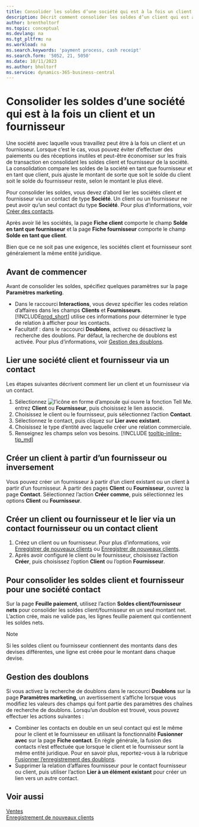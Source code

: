 ```yaml
---
title: Consolider les soldes d’une société qui est à la fois un client et un fournisseur
description: Décrit comment consolider les soldes d’un client qui est aussi un fournisseur.
author: brentholtorf
ms.topic: conceptual
ms.devlang: na
ms.tgt_pltfrm: na
ms.workload: na
ms.search.keywords: 'payment process, cash receipt'
ms.search.form: '5052, 21, 5050'
ms.date: 10/11/2023
ms.author: bholtorf
ms.service: dynamics-365-business-central
---
```

# <a name="consolidate-balances-for-a-company-that-is-a-customer-and-a-vendor"></a>Consolider les soldes d’une société qui est à la fois un client et un fournisseur
Une société avec laquelle vous travaillez peut être à la fois un client et un fournisseur. Lorsque c’est le cas, vous pouvez éviter d’effectuer des paiements ou des réceptions inutiles et peut-être économiser sur les frais de transaction en consolidant les soldes client et fournisseur de la société. La consolidation compare les soldes de la société en tant que fournisseur et en tant que client, puis ajuste le montant de sorte que soit le solde du client soit le solde du fournisseur reste, selon le montant le plus élevé. 

Pour consolider les soldes, vous devez d’abord lier les sociétés client et fournisseur via un contact de type **Société**. Un client ou un fournisseur ne peut avoir qu’un seul contact du type **Société**. Pour plus d’informations, voir [Créer des contacts](marketing-create-contact-companies.md).

Après avoir lié les sociétés, la page **Fiche client** comporte le champ **Solde en tant que fournisseur** et la page **Fiche fournisseur** comporte le champ **Solde en tant que client**.

Bien que ce ne soit pas une exigence, les sociétés client et fournisseur sont généralement la même entité juridique. 

## <a name="before-you-start"></a>Avant de commencer
Avant de consolider les soldes, spécifiez quelques paramètres sur la page **Paramètres marketing**. 

* Dans le raccourci **Interactions**, vous devez spécifier les codes relation d’affaires dans les champs **Clients** et **Fournisseurs**. [!INCLUDE[prod_short](includes/prod_short.md)] utilise ces informations pour déterminer le type de relation à afficher pour les contacts. 
* Facultatif : dans le raccourci **Doublons**, activez ou désactivez la recherche des doublons. Par défaut, la recherche de doublons est activée. Pour plus d’informations, voir [Gestion des doublons](#handling-duplicates). 

## <a name="link-an-existing-customer-and-vendor-company-through-a-contact"></a>Lier une société client et fournisseur via un contact
Les étapes suivantes décrivent comment lier un client et un fournisseur via un contact.

1. Sélectionnez ![l’icône en forme d’ampoule qui ouvre la fonction Tell Me.](media/ui-search/search_small.png "Dites-moi ce que vous voulez faire") entrez **Client** ou **Fournisseur**, puis choisissez le lien associé.
2. Choisissez le client ou le fournisseur, puis sélectionnez l’action **Contact**.   
3. Sélectionnez le contact, puis cliquez sur **Lier avec existant**.
4. Choisissez le type d’entité avec laquelle créer une relation commerciale.
5. Renseignez les champs selon vos besoins. [!INCLUDE [tooltip-inline-tip_md](includes/tooltip-inline-tip_md.md)]

## <a name="create-a-vendor-from-a-customer-or-vice-versa"></a>Créer un client à partir d’un fournisseur ou inversement
Vous pouvez créer un fournisseur à partir d’un client existant ou un client à partir d’un fournisseur. À partir des pages **Client** ou **Fournisseur**, ouvrez la page **Contact**. Sélectionnez l’action **Créer comme**, puis sélectionnez les options **Client** ou **Fournisseur**. 

## <a name="create-a-new-customer-or-vendor-and-link-them-through-a-vendor-or-customer-contact"></a>Créer un client ou fournisseur et le lier via un contact fournisseur ou un contact client
1. Créez un client ou un fournisseur. Pour plus d’informations, voir [Enregistrer de nouveaux clients](sales-how-register-new-customers.md) ou [Enregistrer de nouveaux clients](sales-how-register-new-customers.md).
2. Après avoir configuré le client ou le fournisseur, choisissez l’action **Créer**, puis choisissez l’option **Client** ou l’option **Fournisseur**. 

## <a name="to-consolidate-the-customer-and-vendor-balances-for-a-contact-company"></a>Pour consolider les soldes client et fournisseur pour une société contact
Sur la page **Feuille paiement**, utilisez l’action **Soldes client/fournisseur nets** pour consolider les soldes client/fournisseur en un seul montant net. L’action crée, mais ne valide pas, les lignes feuille paiement qui contiennent les soldes nets.

> [!NOTE]
> Si les soldes client ou fournisseur contiennent des montants dans des devises différentes, une ligne est créée pour le montant dans chaque devise.

## <a name="handling-duplicates"></a>Gestion des doublons
Si vous activez la recherche de doublons dans le raccourci **Doublons** sur la page **Paramètres marketing**, un avertissement s’affiche lorsque vous modifiez les valeurs des champs qui font partie des paramètres des chaînes de recherche de doublons. Lorsqu’un doublon est trouvé, vous pouvez effectuer les actions suivantes :

* Combiner les contacts en double en un seul contact qui est le même pour le client et le fournisseur en utilisant la fonctionnalité **Fusionner avec** sur la page **Fiche contact**. En règle générale, la fusion des contacts n’est effectuée que lorsque le client et le fournisseur sont la même entité juridique. Pour en savoir plus, reportez-vous à la rubrique [Fusionner l’enregistrement des doublons](sales-how-merge-duplicate-records.md). 
* Supprimer la relation d’affaires fournisseur pour le contact fournisseur ou client, puis utiliser l’action **Lier à un élément existant** pour créer un lien vers un autre contact.    

## <a name="see-also"></a>Voir aussi
[Ventes](sales-manage-sales.md)  
[Enregistrement de nouveaux clients](sales-how-register-new-customers.md)  
